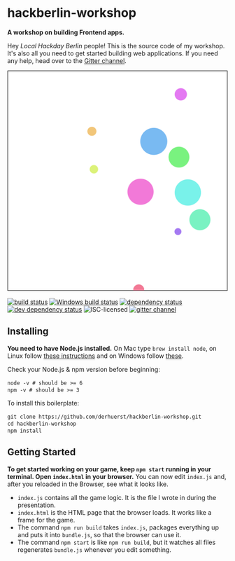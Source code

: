 # hackberlin-workshop

**A workshop on building Frontend apps.**

Hey *Local Hackday Berlin* people! This is the source code of my workshop. It's also all you need to get started building web applications. If you need any help, head over to the [Gitter channel](https://gitter.im/derhuerst/hackberlin-workshop).

![screenshot](screenshot.png)

[![build status](https://img.shields.io/travis/derhuerst/hackberlin-workshop.svg)](https://travis-ci.org/derhuerst/hackberlin-workshop)
[![Windows build status](https://img.shields.io/appveyor/ci/derhuerst/hackberlin-workshop.svg)](https://ci.appveyor.com/project/derhuerst/hackberlin-workshop)
[![dependency status](https://img.shields.io/david/derhuerst/hackberlin-workshop.svg)](https://david-dm.org/derhuerst/hackberlin-workshop)
[![dev dependency status](https://img.shields.io/david/dev/derhuerst/hackberlin-workshop.svg)](https://david-dm.org/derhuerst/hackberlin-workshop#info=devDependencies)
![ISC-licensed](https://img.shields.io/github/license/derhuerst/hackberlin-workshop.svg)
[![gitter channel](https://badges.gitter.im/derhuerst/hackberlin-workshop.svg)](https://gitter.im/derhuerst/hackberlin-workshop)


## Installing

**You need to have Node.js installed.** On Mac type `brew install node`, on Linux follow [these instructions](https://github.com/nodesource/distributions#debian-and-ubuntu-based-distributions) and on Windows follow [these](https://nodejs.org/en/).

Check your Node.js & npm version before beginning:

```shell
node -v # should be >= 6
npm -v # should be >= 3
```

To install this boilerplate:

```shell
git clone https://github.com/derhuerst/hackberlin-workshop.git
cd hackberlin-workshop
npm install
```

## Getting Started

**To get started working on your game, keep `npm start` running in your terminal. Open `index.html` in your browser.** You can now edit `index.js` and, after you reloaded in the Browser, see what it looks like.

- `index.js` contains all the game logic. It is the file I wrote in during the presentation.
- `index.html` is the HTML page that the browser loads. It works like a frame for the game.
- The command `npm run build` takes `index.js`, packages everything up and puts it into `bundle.js`, so that the browser can use it.
- The command `npm start` is like `npm run build`, but it watches all files regenerates `bundle.js` whenever you edit something.
